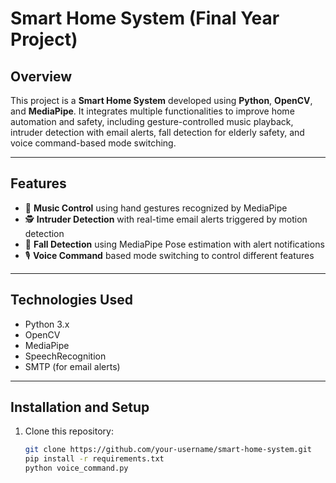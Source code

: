 # Smart Home System (Final Year Project)

## Overview
This project is a **Smart Home System** developed using **Python**, **OpenCV**, and **MediaPipe**. It integrates multiple functionalities to improve home automation and safety, including gesture-controlled music playback, intruder detection with email alerts, fall detection for elderly safety, and voice command-based mode switching.

---

## Features
- 🎵 **Music Control** using hand gestures recognized by MediaPipe  
- 🕵️ **Intruder Detection** with real-time email alerts triggered by motion detection  
- 🤕 **Fall Detection** using MediaPipe Pose estimation with alert notifications  
- 🎙️ **Voice Command** based mode switching to control different features  

---

## Technologies Used
- Python 3.x  
- OpenCV  
- MediaPipe  
- SpeechRecognition  
- SMTP (for email alerts)

---

## Installation and Setup
1. Clone this repository:  
   ```bash
   git clone https://github.com/your-username/smart-home-system.git
   pip install -r requirements.txt
   python voice_command.py

